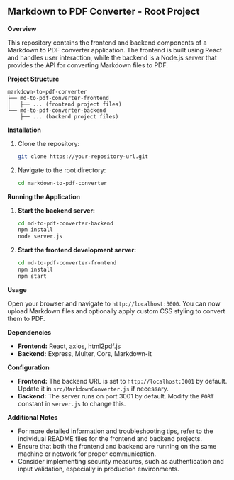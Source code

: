 ## Markdown to PDF Converter - Root Project

**Overview**

This repository contains the frontend and backend components of a Markdown to PDF converter application. The frontend is built using React and handles user interaction, while the backend is a Node.js server that provides the API for converting Markdown files to PDF.

**Project Structure**

```
markdown-to-pdf-converter
├── md-to-pdf-converter-frontend
│   ├── ... (frontend project files)
└── md-to-pdf-converter-backend
    ├── ... (backend project files)
```

**Installation**

1. Clone the repository:
   ```bash
   git clone https://your-repository-url.git
   ```

2. Navigate to the root directory:
   ```bash
   cd markdown-to-pdf-converter
   ```

**Running the Application**

1. **Start the backend server:**
   ```bash
   cd md-to-pdf-converter-backend
   npm install
   node server.js
   ```

2. **Start the frontend development server:**
   ```bash
   cd md-to-pdf-converter-frontend
   npm install
   npm start
   ```

**Usage**

Open your browser and navigate to `http://localhost:3000`. You can now upload Markdown files and optionally apply custom CSS styling to convert them to PDF.

**Dependencies**

- **Frontend:** React, axios, html2pdf.js
- **Backend:** Express, Multer, Cors, Markdown-it

**Configuration**

- **Frontend:** The backend URL is set to `http://localhost:3001` by default. Update it in `src/MarkdownConverter.js` if necessary.
- **Backend:** The server runs on port 3001 by default. Modify the `PORT` constant in `server.js` to change this.

**Additional Notes**

- For more detailed information and troubleshooting tips, refer to the individual README files for the frontend and backend projects.
- Ensure that both the frontend and backend are running on the same machine or network for proper communication.
- Consider implementing security measures, such as authentication and input validation, especially in production environments.
